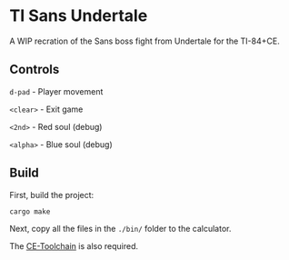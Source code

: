 # TI Sans Undertale

A WIP recration of the Sans boss fight from Undertale for the TI-84+CE.

## Controls

`d-pad` - Player movement

`<clear>` - Exit game

`<2nd>` - Red soul (debug)

`<alpha>` - Blue soul (debug)

## Build

First, build the project:

```sh
cargo make
```

Next, copy all the files in the `./bin/` folder to the calculator.

The [CE-Toolchain](https://github.com/CE-Programming/toolchain/releases/latest) is also required.

